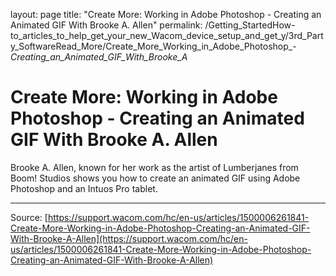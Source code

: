 layout: page
title: "Create More: Working in Adobe Photoshop - Creating an Animated GIF With Brooke A. Allen"
permalink: /Getting_StartedHow-to_articles_to_help_get_your_new_Wacom_device_setup_and_get_y/3rd_Party_SoftwareRead_More/Create_More_Working_in_Adobe_Photoshop_-_Creating_an_Animated_GIF_With_Brooke_A_

# Create More: Working in Adobe Photoshop - Creating an Animated GIF With Brooke A. Allen

Brooke A. Allen, known for her work as the artist of Lumberjanes from Boom! Studios shows you how to create an animated GIF using Adobe Photoshop and an Intuos Pro tablet.

---
Source: [https://support.wacom.com/hc/en-us/articles/1500006261841-Create-More-Working-in-Adobe-Photoshop-Creating-an-Animated-GIF-With-Brooke-A-Allen](https://support.wacom.com/hc/en-us/articles/1500006261841-Create-More-Working-in-Adobe-Photoshop-Creating-an-Animated-GIF-With-Brooke-A-Allen)
